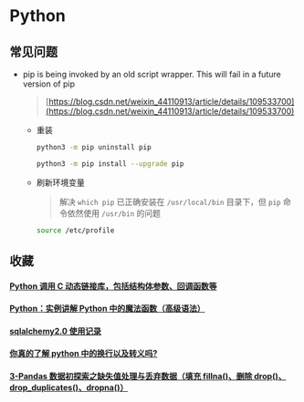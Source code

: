 # Python

## 常见问题

- pip is being invoked by an old script wrapper. This will fail in a future version of pip

  > [https://blog.csdn.net/weixin_44110913/article/details/109533700](https://blog.csdn.net/weixin_44110913/article/details/109533700)

  - 重装

    ```bash
    python3 -m pip uninstall pip

    python3 -m pip install --upgrade pip
    ```

  - 刷新环境变量

    > 解决 `which pip` 已正确安装在 `/usr/local/bin` 目录下，但 `pip` 命令依然使用 `/usr/bin` 的问题

    ```bash
    source /etc/profile
    ```

## 收藏

#### [Python 调用 C 动态链接库，包括结构体参数、回调函数等](https://segmentfault.com/a/1190000013339754)

#### [Python：实例讲解 Python 中的魔法函数（高级语法）](https://zhuanlan.zhihu.com/p/344951719)

#### [sqlalchemy2.0 使用记录](https://www.jianshu.com/p/dd06b1ec5d62)

#### [你真的了解 python 中的换行以及转义吗?](https://www.cnblogs.com/traditional/p/12236925.html)

#### [3-Pandas 数据初探索之缺失值处理与丢弃数据（填充 fillna()、删除 drop()、drop_duplicates()、dropna()）](https://www.cnblogs.com/Cheryol/p/13382560.html)
